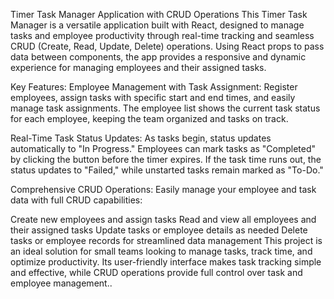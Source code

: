 Timer Task Manager Application with CRUD Operations
This Timer Task Manager is a versatile application built with React, designed to manage tasks and employee productivity through real-time tracking and seamless CRUD (Create, Read, Update, Delete) operations. Using React props to pass data between components, the app provides a responsive and dynamic experience for managing employees and their assigned tasks.

Key Features:
Employee Management with Task Assignment: Register employees, assign tasks with specific start and end times, and easily manage task assignments. The employee list shows the current task status for each employee, keeping the team organized and tasks on track.

Real-Time Task Status Updates: As tasks begin, status updates automatically to "In Progress." Employees can mark tasks as "Completed" by clicking the button before the timer expires. If the task time runs out, the status updates to "Failed," while unstarted tasks remain marked as "To-Do."

Comprehensive CRUD Operations: Easily manage your employee and task data with full CRUD capabilities:

Create new employees and assign tasks
Read and view all employees and their assigned tasks
Update tasks or employee details as needed
Delete tasks or employee records for streamlined data management
This project is an ideal solution for small teams looking to manage tasks, track time, and optimize productivity. Its user-friendly interface makes task tracking simple and effective, while CRUD operations provide full control over task and employee management..
